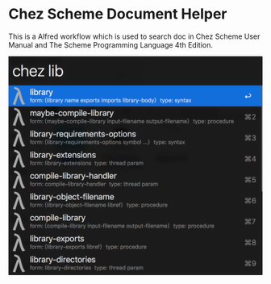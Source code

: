 # Chez Scheme Document Helper
This is a Alfred workflow which is used to search doc in Chez Scheme User Manual and The Scheme Programming Language 4th Edition.

![preview](image/1.png)